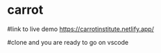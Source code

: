# carrot
#link to live demo https://carrotinstitute.netlify.app/

#clone and you are ready to go on vscode

#
